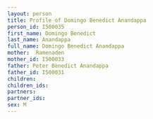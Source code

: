 ```yaml
---
layout: person
title: Profile of Domingo Benedict Anandappa
person_id: I500035
first_name: Domingo Benedict
last_name: Anandappa
full_name: Domingo Benedict Anandappa
mother:  Ramenaden
mother_id: I500033
father: Peter Benedict Anandappa
father_id: I500031
children:
children_ids:
partners:
partner_ids:
sex: M
---
```


